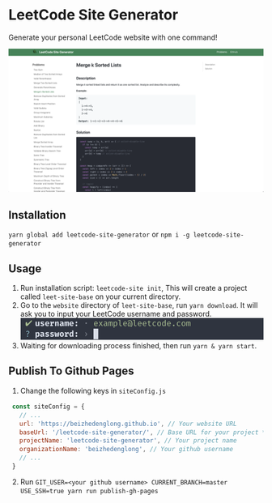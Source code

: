# LeetCode Site Generator
Generate your personal LeetCode website with one command!

![screenshot](./images/screenshot.png)

## Installation

`yarn global add leetcode-site-generator` or `npm i -g leetcode-site-generator`

## Usage

1. Run installation script: `leetcode-site init`, This will create a project called `leet-site-base` on your current directory.
2. Go to the `website` directory of `leet-site-base`, run `yarn download`. It will ask you to input your LeetCode username and password.
   ![login](./images/login.png)
3. Waiting for downloading process finished, then run `yarn & yarn start`.

## Publish To Github Pages
1. Change the following keys in `siteConfig.js`
```js
 const siteConfig = {
   // ...
   url: 'https://beizhedenglong.github.io', // Your website URL
   baseUrl: '/leetcode-site-generator/', // Base URL for your project */
   projectName: 'leetcode-site-generator', // Your project name
   organizationName: 'beizhedenglong', // Your github username
   // ...
 }
```

2. Run `GIT_USER=<your github username> CURRENT_BRANCH=master USE_SSH=true yarn run publish-gh-pages`
